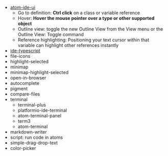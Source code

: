- [atom-ide-ui](https://ide.atom.io/)
  - Go to definition: **Ctrl click** on a class or variable reference
  - Hover: **Hover the mouse pointer over a type or other supported object** 
  - Outline view: toggle the new Outline View from the View menu or the Outline View: Toggle command
  - Reference highlighting: Positioning your text cursor within that variable can highlight other references instantly
- [ide-typescript](#)
- file-icons
- highlight-selected
- minimap
- minimap-highlight-selected
- open-in-browser
- autocomplete
- pigment
- compare-files
- terminal
  - terminal-plus
  - platformio-ide-terminal
  - atom-terminal-panel
  - term3
  - atom-terminal
- markdown-writer
- script:  run code in atoms
- simple-drag-drop-text
- color-picker

